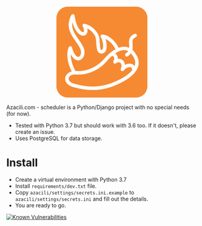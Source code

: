 <p align="center">
    <img src="https://raw.githubusercontent.com/azacili/scheduler/master/static/img/icon-logo-reverse.png" width="240" height="240">
</p>

Azacili.com - scheduler is a Python/Django project with no special needs (for now).

* Tested with Python 3.7 but should work with 3.6 too. If it doesn't, please create an issue.
* Uses PostgreSQL for data storage.

# Install
* Create a virtual environment with Python 3.7
* Install `requirements/dev.txt` file.
* Copy `azacili/settings/secrets.ini.example` to `azacili/settings/secrets.ini` and fill out the details.
* You are ready to go.

[![Known Vulnerabilities](https://snyk.io/test/github/azacili/scheduler/badge.svg?targetFile=requirements.txt)](https://snyk.io/test/github/azacili/scheduler?targetFile=requirements.txt)
